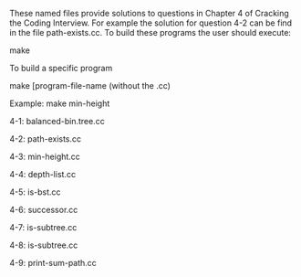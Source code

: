 These named files provide solutions to questions in Chapter 4 of 
Cracking the Coding Interview. For example the solution for 
question 4-2 can be find in the file path-exists.cc. To build these
programs the user should execute:

   make

To build a specific program 

   make [program-file-name (without the .cc)

   Example: make min-height

4-1: balanced-bin.tree.cc

4-2: path-exists.cc 

4-3: min-height.cc

4-4: depth-list.cc

4-5: is-bst.cc

4-6: successor.cc

4-7: is-subtree.cc

4-8: is-subtree.cc

4-9: print-sum-path.cc 


